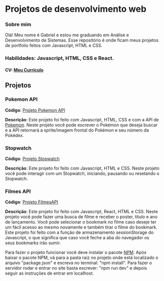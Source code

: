 # Projetos de desenvolvimento web

### Sobre mim

Olá! Meu nome é Gabriel e estou me graduando em Análise e Desenvolvimento de Sistemas. Esse repositório é onde ficam meus projetos de portfolio feitos com Javascript, HTML e CSS.

### **Habilidades**: Javascript, HTML, CSS e React.

#### **CV**: [Meu Currículo](https://github.com/gpedro-stack/dev_web/blob/main/Gabriel%20Pedro%2C%20CV.pdf)

## Projetos

### Pokemon API

**Código**: [Projeto Pokemon API](https://github.com/gpedro-stack/dev_web/tree/main/Pokemon%20API)

**Descrição**: Este projeto foi feito com Javascript, HTML, CSS e com a API de [Pokemon](https://pokeapi.co). Neste projeto você pode escrever o Pokémon que deseja buscar e a API retornará a sprite/imagem frontal do Pokémon e seu número da Pokédex.

### Stopwatch

**Código**: [Projeto Stopwatch](https://github.com/gpedro-stack/dev_web/tree/main/Stopwatch)

**Descrição**: Este projeto foi feito com Javascript, HTML e CSS. Neste projeto você pode interagir com um Stopwatch, iniciando, pausando ou resetando o Stopwatch.

### Filmes API

**Código**: [Projeto FilmesAPI](https://github.com/gpedro-stack/dev_web/tree/main/MovieAPI/movie-api-app)

**Descrição**: Este projeto foi feito com Javascript, React, HTML e CSS. Neste projeto você pode fazer uma busca de filme e receber o poster, titulo e ano de lançamento. Você pode selecionar o bookmark no filme caso deseje ter um fácil acesso ao mesmo novamente e também tirar o filme do bookmark. Este projeto foi feito com a função de armazenamento sessionStorage do Javascript, o que significa que caso você feche a aba do navegador os seus bookmarks irão sumir.

Para fazer o projeto funcionar você deve instalar o pacote [NPM](https://nodejs.org/en/download/package-manager). Após baixar o pacote NPM, vá para a pasta raiz no projeto onde está localizado o arquivo "package.json" e escreva no terminal: "npm install". Para fazer o servidor rodar e entrar no site basta escrever: "npm run dev" e depois seguir as instruções de entrar em localhost.
